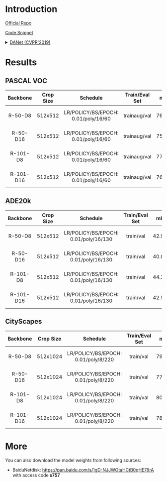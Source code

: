 # Introduction

<a href="https://github.com/junfu1115/DANet/">Official Repo</a>

<a href="https://github.com/SegmentationBLWX/sssegmentation/tree/main/ssseg/modules/models/danet">Code Snippet</a>

<details>
<summary align="left"><a href="https://arxiv.org/pdf/1809.02983.pdf">DANet (CVPR'2019)</a></summary>

```latex
@article{fu2018dual,
    title={Dual Attention Network for Scene Segmentation},
    author={Jun Fu, Jing Liu, Haijie Tian, Yong Li, Yongjun Bao, Zhiwei Fang,and Hanqing Lu},
    booktitle={The IEEE Conference on Computer Vision and Pattern Recognition (CVPR)},
    year={2019}
}
```

</details>


# Results

## PASCAL VOC
| Backbone  | Crop Size  | Schedule                             | Train/Eval Set  | mIoU   | Download                                                                                                                                                                                                                                                                                                                                                                             |
| :-:       | :-:        | :-:                                  | :-:             | :-:    | :-:                                                                                                                                                                                                                                                                                                                                                                                  |
| R-50-D8   | 512x512    | LR/POLICY/BS/EPOCH: 0.01/poly/16/60  | trainaug/val    | 76.39% | [cfg](https://raw.githubusercontent.com/SegmentationBLWX/sssegmentation/main/ssseg/cfgs/danet/cfgs_voc_resnet50os8.py) &#124; [model](https://github.com/SegmentationBLWX/modelstore/releases/download/ssseg_danet/danet_resnet50os8_voc_train.pth) &#124; [log](https://github.com/SegmentationBLWX/modelstore/releases/download/ssseg_danet/danet_resnet50os8_voc_train.log)       |
| R-50-D16  | 512x512    | LR/POLICY/BS/EPOCH: 0.01/poly/16/60  | trainaug/val    | 75.04% | [cfg](https://raw.githubusercontent.com/SegmentationBLWX/sssegmentation/main/ssseg/cfgs/danet/cfgs_voc_resnet50os16.py) &#124; [model](https://github.com/SegmentationBLWX/modelstore/releases/download/ssseg_danet/danet_resnet50os16_voc_train.pth) &#124; [log](https://github.com/SegmentationBLWX/modelstore/releases/download/ssseg_danet/danet_resnet50os16_voc_train.log)    |
| R-101-D8  | 512x512    | LR/POLICY/BS/EPOCH: 0.01/poly/16/60  | trainaug/val    | 77.97% | [cfg](https://raw.githubusercontent.com/SegmentationBLWX/sssegmentation/main/ssseg/cfgs/danet/cfgs_voc_resnet101os8.py) &#124; [model](https://github.com/SegmentationBLWX/modelstore/releases/download/ssseg_danet/danet_resnet101os8_voc_train.pth) &#124; [log](https://github.com/SegmentationBLWX/modelstore/releases/download/ssseg_danet/danet_resnet101os8_voc_train.log)    |
| R-101-D16 | 512x512    | LR/POLICY/BS/EPOCH: 0.01/poly/16/60  | trainaug/val    | 76.99% | [cfg](https://raw.githubusercontent.com/SegmentationBLWX/sssegmentation/main/ssseg/cfgs/danet/cfgs_voc_resnet101os16.py) &#124; [model](https://github.com/SegmentationBLWX/modelstore/releases/download/ssseg_danet/danet_resnet101os16_voc_train.pth) &#124; [log](https://github.com/SegmentationBLWX/modelstore/releases/download/ssseg_danet/danet_resnet101os16_voc_train.log) |

## ADE20k
| Backbone  | Crop Size  | Schedule                             | Train/Eval Set  | mIoU   | Download                                                                                                                                                                                                                                                                                                                                                                                      |
| :-:       | :-:        | :-:                                  | :-:             | :-:    | :-:                                                                                                                                                                                                                                                                                                                                                                                           |
| R-50-D8   | 512x512    | LR/POLICY/BS/EPOCH: 0.01/poly/16/130 | train/val       | 42.90% | [cfg](https://raw.githubusercontent.com/SegmentationBLWX/sssegmentation/main/ssseg/cfgs/danet/cfgs_ade20k_resnet50os8.py) &#124; [model](https://github.com/SegmentationBLWX/modelstore/releases/download/ssseg_danet/danet_resnet50os8_ade20k_train.pth) &#124; [log](https://github.com/SegmentationBLWX/modelstore/releases/download/ssseg_danet/danet_resnet50os8_ade20k_train.log)       |
| R-50-D16  | 512x512    | LR/POLICY/BS/EPOCH: 0.01/poly/16/130 | train/val       | 40.85% | [cfg](https://raw.githubusercontent.com/SegmentationBLWX/sssegmentation/main/ssseg/cfgs/danet/cfgs_ade20k_resnet50os16.py) &#124; [model](https://github.com/SegmentationBLWX/modelstore/releases/download/ssseg_danet/danet_resnet50os16_ade20k_train.pth) &#124; [log](https://github.com/SegmentationBLWX/modelstore/releases/download/ssseg_danet/danet_resnet50os16_ade20k_train.log)    |
| R-101-D8  | 512x512    | LR/POLICY/BS/EPOCH: 0.01/poly/16/130 | train/val       | 44.37% | [cfg](https://raw.githubusercontent.com/SegmentationBLWX/sssegmentation/main/ssseg/cfgs/danet/cfgs_ade20k_resnet101os8.py) &#124; [model](https://github.com/SegmentationBLWX/modelstore/releases/download/ssseg_danet/danet_resnet101os8_ade20k_train.pth) &#124; [log](https://github.com/SegmentationBLWX/modelstore/releases/download/ssseg_danet/danet_resnet101os8_ade20k_train.log)    |
| R-101-D16 | 512x512    | LR/POLICY/BS/EPOCH: 0.01/poly/16/130 | train/val       | 42.58% | [cfg](https://raw.githubusercontent.com/SegmentationBLWX/sssegmentation/main/ssseg/cfgs/danet/cfgs_ade20k_resnet101os16.py) &#124; [model](https://github.com/SegmentationBLWX/modelstore/releases/download/ssseg_danet/danet_resnet101os16_ade20k_train.pth) &#124; [log](https://github.com/SegmentationBLWX/modelstore/releases/download/ssseg_danet/danet_resnet101os16_ade20k_train.log) |

## CityScapes
| Backbone  | Crop Size  | Schedule                             | Train/Eval Set  | mIoU   | Download                                                                                                                                                                                                                                                                                                                                                                                                  |
| :-:       | :-:        | :-:                                  | :-:             | :-:    | :-:                                                                                                                                                                                                                                                                                                                                                                                                       |
| R-50-D8   | 512x1024   | LR/POLICY/BS/EPOCH: 0.01/poly/8/220  | train/val       | 79.47% | [cfg](https://raw.githubusercontent.com/SegmentationBLWX/sssegmentation/main/ssseg/cfgs/danet/cfgs_cityscapes_resnet50os8.py) &#124; [model](https://github.com/SegmentationBLWX/modelstore/releases/download/ssseg_danet/danet_resnet50os8_cityscapes_train.pth) &#124; [log](https://github.com/SegmentationBLWX/modelstore/releases/download/ssseg_danet/danet_resnet50os8_cityscapes_train.log)       |
| R-50-D16  | 512x1024   | LR/POLICY/BS/EPOCH: 0.01/poly/8/220  | train/val       | 77.60% | [cfg](https://raw.githubusercontent.com/SegmentationBLWX/sssegmentation/main/ssseg/cfgs/danet/cfgs_cityscapes_resnet50os16.py) &#124; [model](https://github.com/SegmentationBLWX/modelstore/releases/download/ssseg_danet/danet_resnet50os16_cityscapes_train.pth) &#124; [log](https://github.com/SegmentationBLWX/modelstore/releases/download/ssseg_danet/danet_resnet50os16_cityscapes_train.log)    |
| R-101-D8  | 512x1024   | LR/POLICY/BS/EPOCH: 0.01/poly/8/220  | train/val       | 80.55% | [cfg](https://raw.githubusercontent.com/SegmentationBLWX/sssegmentation/main/ssseg/cfgs/danet/cfgs_cityscapes_resnet101os8.py) &#124; [model](https://github.com/SegmentationBLWX/modelstore/releases/download/ssseg_danet/danet_resnet101os8_cityscapes_train.pth) &#124; [log](https://github.com/SegmentationBLWX/modelstore/releases/download/ssseg_danet/danet_resnet101os8_cityscapes_train.log)    |
| R-101-D16 | 512x1024   | LR/POLICY/BS/EPOCH: 0.01/poly/8/220  | train/val       | 78.23% | [cfg](https://raw.githubusercontent.com/SegmentationBLWX/sssegmentation/main/ssseg/cfgs/danet/cfgs_cityscapes_resnet101os16.py) &#124; [model](https://github.com/SegmentationBLWX/modelstore/releases/download/ssseg_danet/danet_resnet101os16_cityscapes_train.pth) &#124; [log](https://github.com/SegmentationBLWX/modelstore/releases/download/ssseg_danet/danet_resnet101os16_cityscapes_train.log) |


# More
You can also download the model weights from following sources:
- BaiduNetdisk: https://pan.baidu.com/s/1gD-NJJWOtaHCtB0qHE79rA with access code **s757**